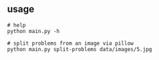 ## usage

```shell
# help
python main.py -h

# split problems from an image via pillow
python main.py split-problems data/images/5.jpg
```